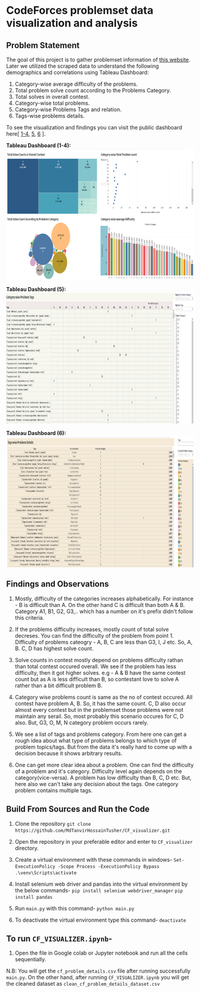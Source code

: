 # CodeForces problemset data visualization and analysis

## Problem Statement

The goal of this project is to gather problemset information of [this website](https://codeforces.com/problemset).
Later we utilized the scraped data to understand the following demographics and correlations using Tableau Dashboard:

1. Category-wise average difficulty of the problems.
2. Total problem solve count according to the Problems Category.
3. Total solves in overall contest.
4. Category-wise total problems.
5. Category-wise Problems Tags and relation.
6. Tags-wise problems details.

To see the visualization and findings you can visit the public dashboard here[ [1-4](https://public.tableau.com/app/profile/md.tanvir.hossain/viz/CF_visualizer_1/visualization), 
[5](https://public.tableau.com/app/profile/md.tanvir.hossain/viz/CF_visualizer_2/Sheet3), [6](https://public.tableau.com/app/profile/md.tanvir.hossain/viz/CF_visualizer_3/Sheet5) ].

**Tableau Dashboard (1-4):** <br/>
<img src = "CF_Findings(1-4).PNG" width="700" height="350"><br/>

**Tableau Dashboard (5):** <br/>
<img src = "CF_Findings(5).PNG" width="700" height="350"><br/>

**Tableau Dashboard (6):** <br/>
<img src = "CF_Findings(6).PNG" width="700" height="350"><br/>



## Findings and Observations

1. Mostly, difficulty of the categories increases alphabetically. For instance - B is difficult than A. On the other hand C is difficult than both A & B. Category A1, B1, G2, G3,.. which has a number on it's       prefix didn't follow this criteria.

2. If the problems difficulty increases, mostly count of total solve decreses. You can find the difficulty of the problem from point 1. Difficulty of problems cateogry - A, B, C are less than G3, I, J etc.
   So, A, B. C, D has highest solve count.

3. Solve counts in contest mostly depend on problems difficulty rathan than total contest occured overall. We see if the problem has less difficulty, then it got higher solves. e.g - A & B have the same          contest count but as A is less difficult than B, so contestant love to solve A rather than a bit difficult problem B.

4. Category wise problems count is same as the no of contest occured. All contest have problem A, B. So, it has the same count. C, D also occur almost every contest but in the problemset those problems were not maintain any serail. So, most probably this scenario occures for C, D also. But, G3, O, M, N category problem occurs rarely.

5. We see a list of tags and problems category. From here one can get a rough idea about what type of problems belongs to which type of problem topics/tags. But from the data it's really hard to come up with     a decision because it shows arbitrary results.

6. One can get more clear idea about a problem. One can find the difficulty of a problem and it's category. Difficulty level again depends on the category(vice-versa). A problem has low difficulty than B, C,     D etc. But, here also we can't take any decision about the tags. One category problem contains multiple tags.



## Build From Sources and Run the Code

1. Clone the repository
   `git clone https://github.com/MdTanvirHossainTusher/CF_visualizer.git`

2. Open the repository in your preferable editor and enter to `CF_visualizer` directory.

3. Create a virtual environment with these commands in windows-
   `Set-ExecutionPolicy -Scope Process -ExecutionPolicy Bypass`
   `.\venv\Scripts\activate`

4. Install selenium web driver and pandas into the virtual environment by the below commands-
   `pip install selenium webdriver_manager`
   `pip install pandas`

5. Run `main.py` with this command-
   `python main.py`

6. To deactivate the virtual environment type this command-
   `deactivate`

   
## To run `CF_VISUALIZER.ipynb`-

1. Open the file in Google colab or Jupyter notebook and run all the cells sequentially.


N.B: You will get the `cf_problem_details.csv` file after running successfully `main.py`. On the other hand, after running `CF_VISUALIZER.ipynb` you will get the cleaned dataset as `clean_cf_problem_details_dataset.csv`





